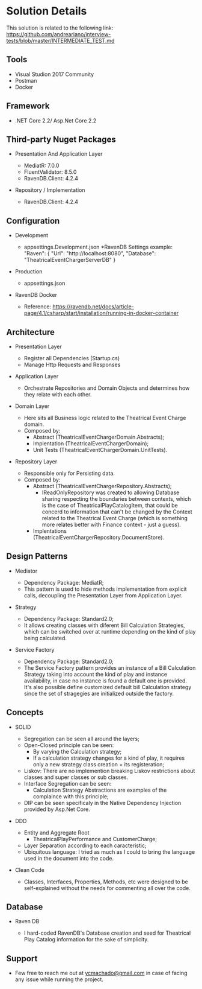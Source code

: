 # Solution Details

This solution is related to the following link:
https://github.com/andreariano/interview-tests/blob/master/INTERMEDIATE_TEST.md

## Tools

* Visual Studion 2017 Community
* Postman
* Docker

## Framework

* .NET Core 2.2/ Asp.Net Core 2.2

## Third-party Nuget Packages

* Presentation And Application Layer 
  * MediatR: 7.0.0
  * FluentValidator: 8.5.0
  * RavenDB.Client: 4.2.4

* Repository / Implementation
  * RavenDB.Client: 4.2.4

## Configuration

* Development
  * appsettings.Development.json
    *RavenDB Settings example:   
		"Raven": {
				"Url": "http://localhost:8080",
				"Database": "TheatricalEventChargerServerDB"
			 }
* Production
  * appsettings.json

* RavenDB Docker
  * Reference: https://ravendb.net/docs/article-page/4.1/csharp/start/installation/running-in-docker-container

## Architecture

* Presentation Layer
  * Register all Dependencies (Startup.cs)
  * Manage Http Requests and Responses

* Application Layer
  * Orchestrate Repositories and Domain Objects and determines how they relate with each other.

* Domain Layer
  * Here sits all Business logic related to the Theatrical Event Charge domain.
  * Composed by: 
    * Abstract (TheatricalEventChargerDomain.Abstracts);
    * Implentation (TheatricalEventChargerDomain);
	* Unit Tests (TheatricalEventChargerDomain.UnitTests).

* Repository Layer
  * Responsible only for Persisting data.
  * Composed by:
    * Abstract (TheatricalEventChargerRepository.Abstracts);
	  * IReadOnlyRepository was created to allowing Database sharing respecting the boundaries between contexts, which is 
	    the case of TheatricalPlayCatalogItem, that could be concerd to information that can't be changed by the Context 
		related to the Theatrical Event Charge (which is something more relates better with Finance context - just a guess).
    * Implentations (TheatricalEventChargerRepository.DocumentStore).

## Design Patterns

* Mediator
  * Dependency Package: MediatR;
  * This pattern is used to hide methods implementation from explicit calls, decoupling the Presentation Layer from Application Layer.

* Strategy
  * Dependency Package: Standard2.0;
  * It allows creating classes with diferent Bill Calculation Strategies, which can be switched over at runtime depending on the kind of play being calculated.

* Service Factory
  * Dependency Package: Standard2.0;
  * The Service Factory pattern provides an instance of a Bill Calculation Strategy taking into account the kind of play and instance availability, in case no instance is found a default one is provided. It's also possible define customized default bill Calculation strategy since the set of stragegies are initialized outside the factory.
  
## Concepts

* SOLID
  * Segregation can be seen all around the layers;
  * Open-Closed principle can be seen:
    * By varying the Calculation strategy;
	* If a calculation strategy changes for a kind of play, it requires only a new strategy class creation + its registeration;
  * Liskov: There are no implemention breaking Liskov restrictions about classes and super classes or sub classes.
  * Interface Segregation can be seen:
    * Calculation Strategy Abstractions are examples of the complaince with this principle;
  * DIP can be seen specificaly in the Native Dependency Injection provided by Asp.Net Core.

* DDD
  * Entity and Aggregate Root
    * TheatricalPlayPerformance and CustomerCharge;
  * Layer Separation according to each caracteristic;
  * Ubiquitous language: I tried as much as I could to bring the language used in the document into the code.

* Clean Code
  * Classes, Interfaces, Properties, Methods, etc were designed to be self-explained without the needs for commenting all over the code.

## Database

* Raven DB

  * I hard-coded RavenDB's Database creation and seed for Theatrical Play Catalog information for the sake of simplicity. 

## Support

* Few free to reach me out at ycmachado@gmail.com in case of facing any issue while running the project.
